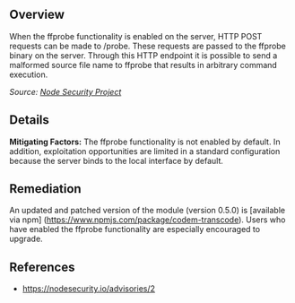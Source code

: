 ## Overview

When the ffprobe functionality is enabled on the server, HTTP POST requests can be made to /probe. These requests are passed to the ffprobe binary on the server. Through this HTTP endpoint it is possible to send a malformed source file name to ffprobe that results in arbitrary command execution.

_Source: [Node Security Project](https://nodesecurity.io/advisories/2)_

## Details

**Mitigating Factors:**
The ffprobe functionality is not enabled by default. In addition, exploitation opportunities are limited in a standard configuration because the server binds to the local interface by default.

## Remediation
An updated and patched version of the module (version 0.5.0) is [available via npm] (https://www.npmjs.com/package/codem-transcode). Users who have enabled the ffprobe functionality are especially encouraged to upgrade.

## References
- https://nodesecurity.io/advisories/2
